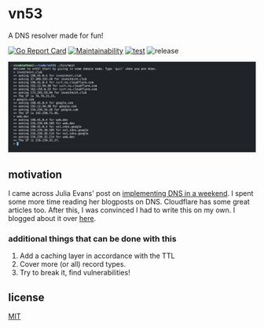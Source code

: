 # vn53

A DNS resolver made for fun!

[![Go Report Card](https://goreportcard.com/badge/github.com/viveknathani/vn53)](https://goreportcard.com/report/github.com/viveknathani/vn53) [![Maintainability](https://api.codeclimate.com/v1/badges/3a88100c22a2b6e20df9/maintainability)](https://codeclimate.com/github/viveknathani/vn53/maintainability) [![test](https://github.com/viveknathani/vn53/actions/workflows/test.yaml/badge.svg)](https://github.com/viveknathani/vn53/actions/workflows/test.yaml) ![release](https://img.shields.io/github/v/release/viveknathani/vn53)

<img src="./vn53.png">

## motivation

I came across Julia Evans' post on [implementing DNS in a weekend](https://implement-dns.wizardzines.com/). I spent some more time reading her blogposts on DNS. Cloudflare has some great articles too. After this, I was convinced I had to write this on my own. I blogged about it over [here](https://vivekn.dev/blog/dns).

### additional things that can be done with this

1. Add a caching layer in accordance with the TTL
2. Cover more (or all) record types.
3. Try to break it, find vulnerabilities!

## license

[MIT](./LICENSE)
